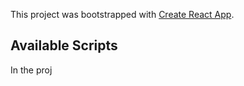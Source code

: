This project was bootstrapped with [Create React App](https://github.com/facebook/create-react-app).

## Available Scripts

In the proj